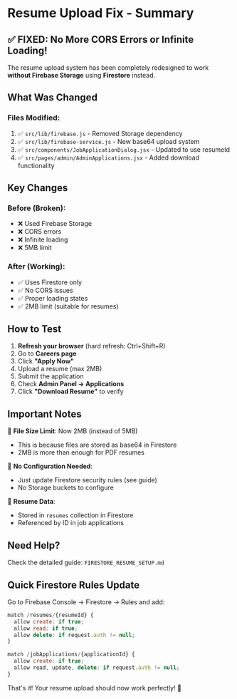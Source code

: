 # Resume Upload Fix - Summary

## ✅ FIXED: No More CORS Errors or Infinite Loading!

The resume upload system has been completely redesigned to work **without Firebase Storage** using **Firestore** instead.

## What Was Changed

### Files Modified:
1. ✅ `src/lib/firebase.js` - Removed Storage dependency
2. ✅ `src/lib/firebase-service.js` - New base64 upload system
3. ✅ `src/components/JobApplicationDialog.jsx` - Updated to use resumeId
4. ✅ `src/pages/admin/AdminApplications.jsx` - Added download functionality

## Key Changes

### Before (Broken):
- ❌ Used Firebase Storage
- ❌ CORS errors
- ❌ Infinite loading
- ❌ 5MB limit

### After (Working):
- ✅ Uses Firestore only
- ✅ No CORS issues
- ✅ Proper loading states
- ✅ 2MB limit (suitable for resumes)

## How to Test

1. **Refresh your browser** (hard refresh: Ctrl+Shift+R)
2. Go to **Careers page**
3. Click **"Apply Now"**
4. Upload a resume (max 2MB)
5. Submit the application
6. Check **Admin Panel → Applications**
7. Click **"Download Resume"** to verify

## Important Notes

📌 **File Size Limit**: Now 2MB (instead of 5MB)
   - This is because files are stored as base64 in Firestore
   - 2MB is more than enough for PDF resumes

📌 **No Configuration Needed**: 
   - Just update Firestore security rules (see guide)
   - No Storage buckets to configure

📌 **Resume Data**: 
   - Stored in `resumes` collection in Firestore
   - Referenced by ID in job applications

## Need Help?

Check the detailed guide: `FIRESTORE_RESUME_SETUP.md`

## Quick Firestore Rules Update

Go to Firebase Console → Firestore → Rules and add:

```javascript
match /resumes/{resumeId} {
  allow create: if true;
  allow read: if true;
  allow delete: if request.auth != null;
}

match /jobApplications/{applicationId} {
  allow create: if true;
  allow read, update, delete: if request.auth != null;
}
```

That's it! Your resume upload should now work perfectly! 🎉

